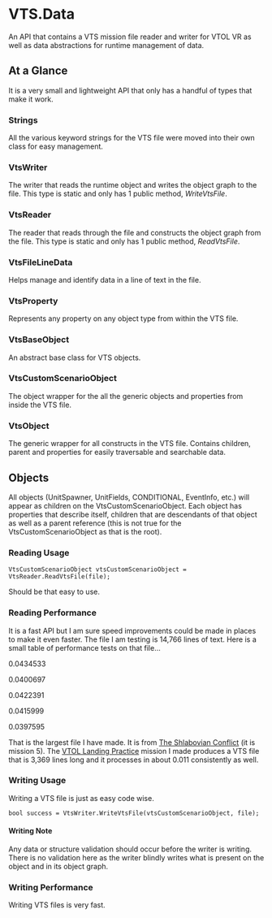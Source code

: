 # VTS.Data
An API that contains a VTS mission file reader and writer for VTOL VR as well as data abstractions for runtime management of data.

## At a Glance
It is a very small and lightweight API that only has a handful of types that make it work.

### Strings
All the various keyword strings for the VTS file were moved into their own class for easy management.

### VtsWriter
The writer that reads the runtime object and writes the object graph to the file. This type is static and only has 1 public method, *WriteVtsFile*.

### VtsReader
The reader that reads through the file and constructs the object graph from the file. This type is static and only has 1 public method, *ReadVtsFile*.

### VtsFileLineData
Helps manage and identify data in a line of text in the file.

### VtsProperty
Represents any property on any object type from within the VTS file.

### VtsBaseObject
An abstract base class for VTS objects.

### VtsCustomScenarioObject
The object wrapper for the all the generic objects and properties from inside the VTS file.

### VtsObject
The generic wrapper for all constructs in the VTS file. Contains children, parent and properties for easily traversable and searchable data.

## Objects
All objects (UnitSpawner, UnitFields, CONDITIONAL, EventInfo, etc.) will appear as children on the VtsCustomScenarioObject. Each object has properties that describe itself, children that are descendants of that object as well as a parent reference (this is not true for the VtsCustomScenarioObject as that is the root).

### Reading Usage
```
VtsCustomScenarioObject vtsCustomScenarioObject = VtsReader.ReadVtsFile(file);
```
Should be that easy to use.

### Reading Performance
It is a fast API but I am sure speed improvements could be made in places to make it even faster. The file I am testing is 14,766 lines of text. Here is a small table of performance tests on that file...

0.0434533

0.0400697

0.0422391

0.0415999

0.0397595

That is the largest file I have made. It is from [The Shlabovian Conflict](https://steamcommunity.com/sharedfiles/filedetails/?id=2366824583) (it is mission 5). The [VTOL Landing Practice](https://steamcommunity.com/sharedfiles/filedetails/?id=2866426564) mission I made produces a VTS file that is 3,369 lines long and it processes in about 0.011 consistently as well.

### Writing Usage
Writing a VTS file is just as easy code wise.
```
bool success = VtsWriter.WriteVtsFile(vtsCustomScenarioObject, file);
```
#### Writing Note
Any data or structure validation should occur before the writer is writing. There is no validation here as the writer blindly writes what is present on the object and in its object graph.

### Writing Performance
Writing VTS files is very fast.

